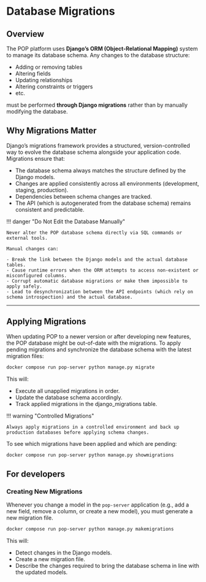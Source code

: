 # Database Migrations

## Overview

The POP platform uses **Django’s ORM (Object-Relational Mapping)** system to manage its database schema. Any changes to the database structure:

- Adding or removing tables
- Altering fields
- Updating relationships
- Altering constraints or triggers
- etc.

must be performed **through Django migrations** rather than by manually modifying the database.

## Why Migrations Matter

Django’s migrations framework provides a structured, version-controlled way to evolve the database schema alongside your application code.  
Migrations ensure that:

- The database schema always matches the structure defined by the Django models.
- Changes are applied consistently across all environments (development, staging, production).
- Dependencies between schema changes are tracked.
- The API (which is autogenerated from the database schema) remains consistent and predictable.

!!! danger "Do Not Edit the Database Manually"

    Never alter the POP database schema directly via SQL commands or external tools.

    Manual changes can:

    - Break the link between the Django models and the actual database tables.
    - Cause runtime errors when the ORM attempts to access non-existent or misconfigured columns.
    - Corrupt automatic database migrations or make them impossible to apply safely.
    - Lead to desynchronization between the API endpoints (which rely on schema introspection) and the actual database.

---

## Applying Migrations

When updating POP to a newer version or after developing new features, the POP database might be out-of-date with the migrations. 
To apply pending migrations and synchronize the database schema with the latest migration files:
```bash
docker compose run pop-server python manage.py migrate
```

This will:

- Execute all unapplied migrations in order.
- Update the database schema accordingly.
- Track applied migrations in the django_migrations table.

!!! warning "Controlled Migrations" 

    Always apply migrations in a controlled environment and back up production databases before applying schema changes.

To see which migrations have been applied and which are pending:
```bash
docker compose run pop-server python manage.py showmigrations
```

## For developers

### Creating New Migrations

Whenever you change a model in the `pop-server` application (e.g., add a new field, remove a column, or create a new model), you must generate a new migration file.

```bash
docker compose run pop-server python manage.py makemigrations
```
This will:

- Detect changes in the Django models.
- Create a new migration file.
- Describe the changes required to bring the database schema in line with the updated models.

